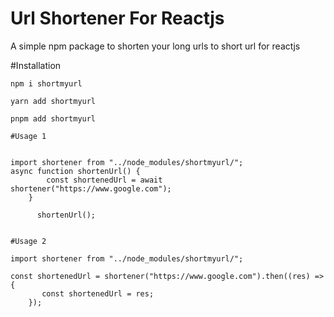 # Url Shortener For Reactjs

A simple npm package to shorten your long urls to short url for reactjs

#Installation

`npm i shortmyurl`

`yarn add shortmyurl`

`pnpm add shortmyurl`

```
#Usage 1


import shortener from "../node_modules/shortmyurl/";
async function shortenUrl() {
        const shortenedUrl = await shortener("https://www.google.com");
    }

      shortenUrl();


#Usage 2

import shortener from "../node_modules/shortmyurl/";

const shortenedUrl = shortener("https://www.google.com").then((res) => {
       const shortenedUrl = res;
    });
```

